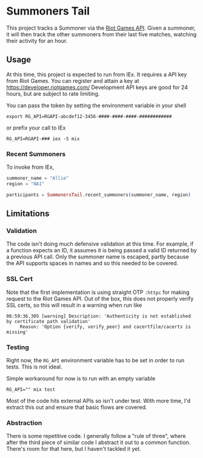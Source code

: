 # Summoners Tail

This project tracks a Summoner via the
[Riot Games API](https://developer.riotgames.com/apis). Given a summoner, it
will then track the other summoners from their last five matches, watching
their activity for an hour.

## Usage

At this time, this project is expected to run from IEx. It requires a API key
from Riot Games. You can register and attain a key at
https://developer.riotgames.com/
Development API keys are good for 24 hours, but are subject to rate limiting.

You can pass the token by setting the environment variable in your shell
```shell
export RG_API=RGAPI-abcdef12-3456-####-####-####-############
```
or prefix your call to IEx
```shell
RG_API=RGAPI-### iex -S mix
```

### Recent Summoners

To invoke from IEx,
```elixir
summoner_name = "Allie"
region = "NA1"

participants = SummonersTail.recent_summoners(summoner_name, region)
```

## Limitations

### Validation

The code isn't doing much defensive validation at this time. For example, if a
function expects an ID, it assumes it is being passed a valid ID returned by a
previous API call. Only the summoner name is escaped, partly because the API
supports spaces in names and so this needed to be covered.

### SSL Cert

Note that the first implementation is using straight OTP `:httpc` for making
request to the Riot Games API. Out of the box, this does not properly verify
SSL certs, so this will result in a warning when run like
```
06:59:36.305 [warning] Description: 'Authenticity is not established by certificate path validation'
     Reason: 'Option {verify, verify_peer} and cacertfile/cacerts is missing'
```

### Testing

Right now, the `RG_API` environment variable has to be set in order to run
tests. This is not ideal.

Simple workaround for now is to run with an empty variable
```shell
RG_API="" mix test
```

Most of the code hits external APIs so isn't under test. With more time, I'd
extract this out and ensure that basic flows are covered.

### Abstraction

There is some repetitive code. I generally follow a "rule of three", where
after the third piece of similar code I abstract it out to a common function.
There's room for that here, but I haven't tackled it yet.
